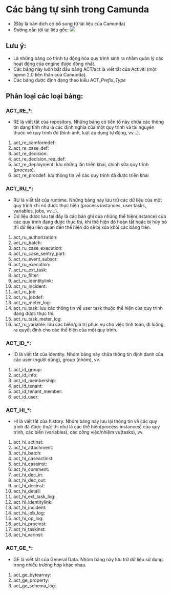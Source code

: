 # Các bảng tự sinh trong Camunda
- (Đây là bản dịch có bổ sung từ tài liệu của Camunda)
- Đường dẫn tới tài liệu gốc: ![](https://docs.camunda.org/manual/7.16/user-guide/process-engine/database/database-schema)
## Lưu ý:
- Là những bảng có trình tự động hóa quy trình sinh ra nhằm quản lý các hoạt động của engine được đồng nhất.
- Các bảng này luôn bắt đầu bằng ACT/act là viết tắt của Activiti (một bpmn 2.0 tiền thân của Camunda).
- Các bảng được định dạng theo kiểu ACT_*Prefix*_*Type*

## Phân loại các loại bảng:

### ACT_RE_*:
- RE là viết tắt của repository. Những bảng có tiền tố này chứa các thông tin dạng tĩnh như là các định nghĩa của một quy trình và tài nguyên thuộc về quy trình đó (hình ảnh, luật áp dụng tự động, vv...).

1. act_re_camformdef:
2. act_re_case_def:
3. act_re_decision:
4. act_re_decision_req_def:
5. act_re_deployment: lưu những lần triển khai, chỉnh sửa quy trình (process).
6. act_re_procdef: lưu thông tin về các quy trình đã được triển khai

### ACT_RU_*:
- RU là viết tắt của runtime. Những bảng này lưu trữ các dữ liệu của một quy trình khi nó được thực hiện (process instances, user tasks, variables, jobs, vv...).
- Dữ liệu được lưu tại đây là các bản ghi của những thể hiện(instance) của các quy trình đang được thực thi, khi thể hiện đó hoàn tất hoặc bị hủy bỏ thì dữ liệu liên quan đến thể hiện đó sẽ bị xóa khỏi các bảng trên.

1. act_ru_authorization:
2. act_ru_batch:
3. act_ru_case_execution:
4. act_ru_case_sentry_part:
5. act_ru_event_subscr:
6. act_ru_execution:
7. act_ru_ext_task:
8. act_ru_filter:
9. act_ru_identitylink:
10. act_ru_incident:
11. act_ru_job:
12. act_ru_jobdef:
13. act_ru_meter_log:
14. act_ru_task: lưu các thông tin về user task thuộc thể hiện của quy trình đang được thực thi.
15. act_ru_task_meter_log: 
16. act_ru_variable: lưu các biến/giá trị phục vụ cho việc tính toán, đi luồng, ra quyết định cho các thể hiện của một quy trình.

### ACT_ID_*:
- ID là viết tắt của identity. Nhóm bảng này chữa thông tin định danh của các user (người dùng), group (nhóm), vv.

1. act_id_group:
2. act_id_info:
3. act_id_membership:
4. act_id_tenant:
5. act_id_tenant_member:
6. act_id_user:

### ACT_HI_*:
- HI là viết tắt của history. Nhóm bảng này lưu lại thông tin về các quy trình đã được thực thi như là các thể hiện(process instances) của quy trình, các biến (variables), các công việc/nhiệm vụ(tasks), vv.

1. act_hi_actinst:
2. act_hi_attachment:
3. act_hi_batch:
4. act_hi_caseactinst:
5. act_hi_caseinst:
6. act_hi_comment:
7. act_hi_dec_in:
8. act_hi_dec_out:
9. act_hi_decinst:
10. act_hi_detail:
11. act_hi_ext_task_log:
12. act_hi_identitylink:
13. act_hi_incident:
14. act_hi_job_log:
15. act_hi_op_log:
16. act_hi_procinst:
17. act_hi_taskinst:
18. act_hi_varinst:

### ACT_GE_*:
- GE là viết tắt của General Data. Nhóm bảng này lưu trữ dữ liệu sử dụng trong nhiều trường hợp khác nhau.

1. act_ge_bytearray:
2. act_ge_property:
3. act_ge_schema_log: